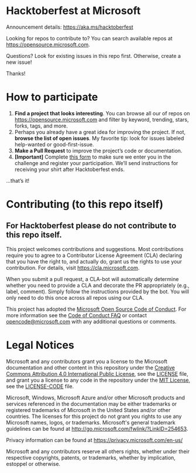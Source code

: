 # Hacktoberfest at Microsoft

Announcement details: https://aka.ms/hacktoberfest

Looking for repos to contribute to? You can search available repos at https://opensource.microsoft.com.

Questions? Look for existing issues in this repo first. Otherwise, create a new issue!

Thanks!

# How to participate
1. **Find a project that looks interesting**. You can browse all our of repos on https://opensource.microsoft.com and filter by keyword, trending, stars, forks, tags, and more.
2. Perhaps you already have a great idea for improving the project. If not, **browse the list of open issues**. My favorite tip: look for issues labeled help-wanted or good-first-issue.
3. **Make a Pull Request** to improve the project’s code or documentation.
4. **[Important]** Complete [this form](https://aka.ms/hacktoberfestshirt) to make sure we enter you in the challenge and register your participation. We’ll send instructions for receiving your shirt after Hacktoberfest ends.

…that’s it!


# Contributing (to this repo itself)

## For Hacktoberfest please do not contribute to this repo itself.

This project welcomes contributions and suggestions.  Most contributions require you to agree to a
Contributor License Agreement (CLA) declaring that you have the right to, and actually do, grant us
the rights to use your contribution. For details, visit https://cla.microsoft.com.

When you submit a pull request, a CLA-bot will automatically determine whether you need to provide
a CLA and decorate the PR appropriately (e.g., label, comment). Simply follow the instructions
provided by the bot. You will only need to do this once across all repos using our CLA.

This project has adopted the [Microsoft Open Source Code of Conduct](https://opensource.microsoft.com/codeofconduct/).
For more information see the [Code of Conduct FAQ](https://opensource.microsoft.com/codeofconduct/faq/) or
contact [opencode@microsoft.com](mailto:opencode@microsoft.com) with any additional questions or comments.

# Legal Notices

Microsoft and any contributors grant you a license to the Microsoft documentation and other content
in this repository under the [Creative Commons Attribution 4.0 International Public License](https://creativecommons.org/licenses/by/4.0/legalcode),
see the [LICENSE](LICENSE) file, and grant you a license to any code in the repository under the [MIT License](https://opensource.org/licenses/MIT), see the
[LICENSE-CODE](LICENSE-CODE) file.

Microsoft, Windows, Microsoft Azure and/or other Microsoft products and services referenced in the documentation
may be either trademarks or registered trademarks of Microsoft in the United States and/or other countries.
The licenses for this project do not grant you rights to use any Microsoft names, logos, or trademarks.
Microsoft's general trademark guidelines can be found at http://go.microsoft.com/fwlink/?LinkID=254653.

Privacy information can be found at https://privacy.microsoft.com/en-us/

Microsoft and any contributors reserve all others rights, whether under their respective copyrights, patents,
or trademarks, whether by implication, estoppel or otherwise.
